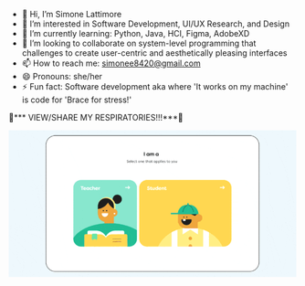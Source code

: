 - 👋 Hi, I’m Simone Lattimore 
- 👀 I’m interested in Software Development, UI/UX Research, and Design
- 🌱 I’m currently learning: Python, Java, HCI, Figma, AdobeXD
- 💞️ I’m looking to collaborate on system-level programming that challenges to create user-centric and aesthetically pleasing interfaces
- 📫 How to reach me: simonee8420@gmail.com
- 😄 Pronouns: she/her
- ⚡ Fun fact: Software development aka where 'It works on my machine' is code for 'Brace for stress!'

💙*** VIEW/SHARE MY RESPIRATORIES!!!***💙
<!---
simonee8420/simonee8420 is a ✨ special ✨ repository because its `README.md` (this file) appears on your GitHub profile.
You can click the Preview link to take a look at your changes.
--->
![Description of GIF](https://github.com/simonee8420/DEVELOPER1/blob/main/DEVELOPER%201.gif?raw=true)
